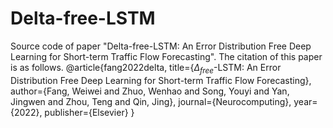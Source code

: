 # Delta-free-LSTM
Source code of paper "Delta-free-LSTM: An Error Distribution Free Deep Learning for Short-term Traffic Flow Forecasting".
The citation of this paper is as follows.
@article{fang2022delta,
  title={$\Delta_{free}$-LSTM: An Error Distribution Free Deep Learning for Short-term Traffic Flow Forecasting},
  author={Fang, Weiwei and Zhuo, Wenhao and Song, Youyi and Yan, Jingwen and Zhou, Teng and Qin, Jing},
  journal={Neurocomputing},
  year={2022},
  publisher={Elsevier}
}
